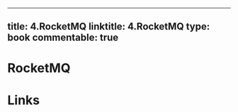 
---
title: 4.RocketMQ
linktitle: 4.RocketMQ
type: book
commentable: true
---

# RocketMQ

# Links

    